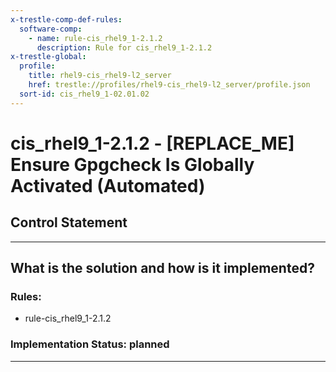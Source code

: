 ```yaml
---
x-trestle-comp-def-rules:
  software-comp:
    - name: rule-cis_rhel9_1-2.1.2
      description: Rule for cis_rhel9_1-2.1.2
x-trestle-global:
  profile:
    title: rhel9-cis_rhel9-l2_server
    href: trestle://profiles/rhel9-cis_rhel9-l2_server/profile.json
  sort-id: cis_rhel9_1-02.01.02
---
```


# cis_rhel9_1-2.1.2 - \[REPLACE_ME\] Ensure Gpgcheck Is Globally Activated (Automated)

## Control Statement

______________________________________________________________________

## What is the solution and how is it implemented?

<!-- For implementation status enter one of: implemented, partial, planned, alternative, not-applicable -->

<!-- Note that the list of rules under ### Rules: is read-only and changes will not be captured after assembly to JSON -->

<!-- Add control implementation description here for control: cis_rhel9_1-2.1.2 -->

### Rules:

  - rule-cis_rhel9_1-2.1.2

### Implementation Status: planned

______________________________________________________________________
